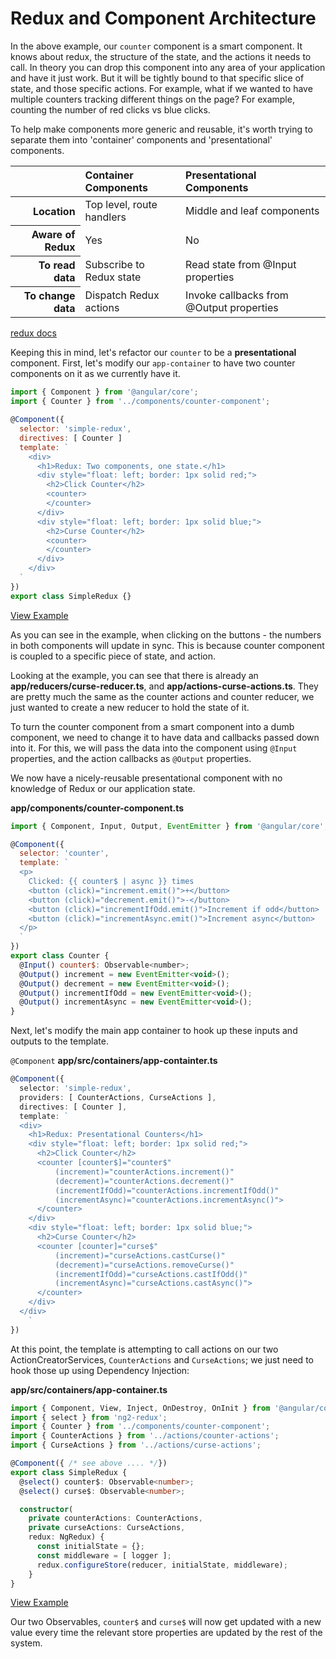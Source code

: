 # Redux and Component Architecture

In the above example, our `counter` component is a smart component. It knows
about redux, the structure of the state, and the actions it needs to call. In
theory you can drop this component into any area of your application and have it
just work. But it will be tightly bound to that specific slice of state, and
those specific actions. For example, what if we wanted to have multiple counters
tracking different things on the page? For example, counting the number of red
clicks vs blue clicks.

To help make components more generic and reusable, it's worth trying to separate
them into 'container' components and 'presentational' components.

<table>
    <thead>
        <tr>
            <th></th>
            <th scope="col" style="text-align:left">Container Components</th>
            <th scope="col" style="text-align:left">Presentational Components</th>
        </tr>
    </thead>
    <tbody>
        <tr>
          <th scope="row" style="text-align:right">Location</th>
          <td>Top level, route handlers</td>
          <td>Middle and leaf components</td>
        </tr>
        <tr>
          <th scope="row" style="text-align:right">Aware of Redux</th>
          <td>Yes</th>
          <td>No</th>
        </tr>
        <tr>
          <th scope="row" style="text-align:right">To read data</th>
          <td>Subscribe to Redux state</td>
          <td>Read state from @Input properties</td>
        </tr>
        <tr>
          <th scope="row" style="text-align:right">To change data</th>
          <td>Dispatch Redux actions</td>
          <td>Invoke callbacks from @Output properties</td>
        </tr>
    </tbody>
</table>

[redux docs](http://redux.js.org/docs/basics/UsageWithReact.html)

 Keeping this in mind, let's refactor our `counter` to be a **presentational**
 component.  First, let's modify our `app-container` to have two counter
 components on it as we currently have it.

```javascript
import { Component } from '@angular/core';
import { Counter } from '../components/counter-component';

@Component({
  selector: 'simple-redux',
  directives: [ Counter ]
  template: `
    <div>
      <h1>Redux: Two components, one state.</h1>
      <div style="float: left; border: 1px solid red;">
        <h2>Click Counter</h2>
        <counter>
        </counter>
      </div>
      <div style="float: left; border: 1px solid blue;">
        <h2>Curse Counter</h2>
        <counter>
        </counter>
      </div>
    </div>
  `
})
export class SimpleRedux {}
```
[View Example](https://plnkr.co/edit/VNNeYwHjucdlMIIA92US?p=preview)

As you can see in the example, when clicking on the buttons - the numbers in both components will update in sync. This is because counter component is coupled to a specific piece of state, and action.

Looking at the example, you can see that there is already an __app/reducers/curse-reducer.ts__, and __app/actions-curse-actions.ts__. They are pretty much the same as the counter actions and counter reducer, we just wanted to create a new reducer to hold the state of it.

To turn the counter component from a smart component into a dumb component, we need to change it to have data and callbacks passed down into it. For this, we will pass the data
into the component using `@Input` properties, and the action callbacks as
`@Output` properties.

We now have a nicely-reusable presentational component with no knowledge of
Redux or our application state.

__app/components/counter-component.ts__
```javascript
import { Component, Input, Output, EventEmitter } from '@angular/core';

@Component({
  selector: 'counter',
  template: `
  <p>
    Clicked: {{ counter$ | async }} times
    <button (click)="increment.emit()">+</button>
    <button (click)="decrement.emit()">-</button>
    <button (click)="incrementIfOdd.emit()">Increment if odd</button>
    <button (click)="incrementAsync.emit()">Increment async</button>
  </p>
  `
})
export class Counter {
  @Input() counter$: Observable<number>;
  @Output() increment = new EventEmitter<void>();
  @Output() decrement = new EventEmitter<void>();
  @Output() incrementIfOdd = new EventEmitter<void>();
  @Output() incrementAsync = new EventEmitter<void>();
}
```

Next, let's modify the main app container to hook up these inputs and outputs
to the template.

`@Component`
__app/src/containers/app-containter.ts__
```typescript
@Component({
  selector: 'simple-redux',
  providers: [ CounterActions, CurseActions ],
  directives: [ Counter ],
  template: `
  <div>
    <h1>Redux: Presentational Counters</h1>
    <div style="float: left; border: 1px solid red;">
      <h2>Click Counter</h2>
      <counter [counter$]="counter$"
          (increment)="counterActions.increment()"
          (decrement)="counterActions.decrement()"
          (incrementIfOdd)="counterActions.incrementIfOdd()"
          (incrementAsync)="counterActions.incrementAsync()">
      </counter>
    </div>
    <div style="float: left; border: 1px solid blue;">
      <h2>Curse Counter</h2>
      <counter [counter]="curse$"
          (increment)="curseActions.castCurse()"
          (decrement)="curseActions.removeCurse()"
          (incrementIfOdd)="curseActions.castIfOdd()"
          (incrementAsync)="curseActions.castAsync()">
      </counter>
    </div>
  </div>
	`
})
```

At this point, the template is attempting to call actions on our two
ActionCreatorServices, `CounterActions` and `CurseActions`; we just need to hook
those up using Dependency Injection:

__app/src/containers/app-container.ts__
```typescript
import { Component, View, Inject, OnDestroy, OnInit } from '@angular/core';
import { select } from 'ng2-redux';
import { Counter } from '../components/counter-component';
import { CounterActions } from '../actions/counter-actions';
import { CurseActions } from '../actions/curse-actions';

@Component({ /* see above .... */})
export class SimpleRedux {
  @select() counter$: Observable<number>;
  @select() curse$: Observable<number>;

  constructor(
    private counterActions: CounterActions,
    private curseActions: CurseActions,
    redux: NgRedux) {
      const initialState = {};
      const middleware = [ logger ];
      redux.configureStore(reducer, initialState, middleware);
    }
}
```
[View Example](https://plnkr.co/edit/m910XrXyFrUty2nXUJ1q?p=preview)

Our two Observables, `counter$` and `curse$` will now get updated with a new
value every time the relevant store properties are updated by the rest of the
system.
